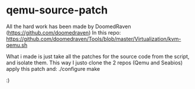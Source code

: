 # qemu-source-patch

All the hard work has been made by DoomedRaven (https://github.com/doomedraven) 
In this repo: https://github.com/doomedraven/Tools/blob/master/Virtualization/kvm-qemu.sh

What i made is just take all the patches for the source code from the script, and isolate them.
This way I justo clone the 2 repos (Qemu and Seabios) apply this patch and:
./configure
make

:)
